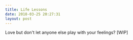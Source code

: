```yaml
---
title: Life Lessons
date: 2018-03-25 20:27:31
layout: post
---
```


Love but don't let anyone else play with your feelings?
[WIP]
